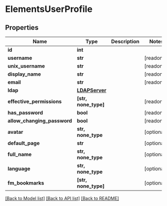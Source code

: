 # ElementsUserProfile


## Properties

Name | Type | Description | Notes
------------ | ------------- | ------------- | -------------
**id** | **int** |  | 
**username** | **str** |  | [readonly] 
**unix_username** | **str** |  | [readonly] 
**display_name** | **str** |  | [readonly] 
**email** | **str** |  | [readonly] 
**ldap** | [**LDAPServer**](LDAPServer.md) |  | 
**effective_permissions** | **[str, none_type]** |  | [readonly] 
**has_password** | **bool** |  | [readonly] 
**allow_changing_password** | **bool** |  | [readonly] 
**avatar** | **str, none_type** |  | [optional] 
**default_page** | **str** |  | [optional] 
**full_name** | **str, none_type** |  | [optional] 
**language** | **str, none_type** |  | [optional] 
**fm_bookmarks** | **[str, none_type]** |  | [optional] 

[[Back to Model list]](../README.md#models) [[Back to API list]](../README.md#api-endpoints) [[Back to README]](../README.md)


